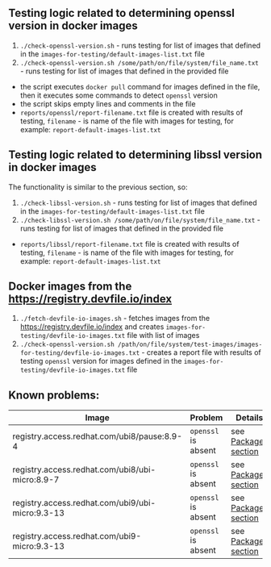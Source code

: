 ## Testing logic related to determining openssl version in docker images

1. `./check-openssl-version.sh` - runs testing for list of images that defined in the `images-for-testing/default-images-list.txt` file 
2. `./check-openssl-version.sh /some/path/on/file/system/file_name.txt` - runs testing for list of images that defined in the provided file 

- the script executes `docker pull` command for images defined in the file, then it executes some commands to detect `openssl` version 
- the script skips empty lines and comments in the file 
- `reports/openssl/report-filename.txt` file is created with results of testing, `filename` - is name of the file with images for testing, for example: `report-default-images-list.txt`

## Testing logic related to determining libssl version in docker images
The functionality is similar to the previous section, so:
1. `./check-libssl-version.sh` - runs testing for list of images that defined in the `images-for-testing/default-images-list.txt` file 
2. `./check-libssl-version.sh /some/path/on/file/system/file_name.txt` - runs testing for list of images that defined in the provided file 
- `reports/libssl/report-filename.txt` file is created with results of testing, `filename` - is name of the file with images for testing, for example: `report-default-images-list.txt`

## Docker images from the https://registry.devfile.io/index

1. `./fetch-devfile-io-images.sh` - fetches images from the https://registry.devfile.io/index and creates `images-for-testing/devfile-io-images.txt` file with list of images
2. `./check-openssl-version.sh /path/on/file/system/test-images/images-for-testing/devfile-io-images.txt` - creates a report file with results of testing `openssl` version for images defined in the `images-for-testing/devfile-io-images.txt` file 

## Known problems:

| Image | Problem | Details |
|-------------|-------------|-------------|
| registry.access.redhat.com/ubi8/pause:8.9-4 | `openssl` is absent     | see [Packages section](https://catalog.redhat.com/software/containers/ubi8/pause/5f781a58055542887b1a874c?architecture=amd64&image=65cba352685c2cc95d5a0bf9&container-tabs=packages)     |
| registry.access.redhat.com/ubi8/ubi-micro:8.9-7 | `openssl` is absent     | see [Packages section](https://catalog.redhat.com/software/containers/ubi8/ubi-micro/5ff3f50a831939b08d1b832a?architecture=amd64&image=65cba18ea05d0c4248609faf&container-tabs=packages)     |
| registry.access.redhat.com/ubi9/ubi-micro:9.3-13 | `openssl` is absent     | see [Packages section](https://catalog.redhat.com/software/containers/ubi9/ubi-micro/615bdf943f6014fa45ae1b58?architecture=amd64&image=65a8f97db7e4bede96526c22&container-tabs=packages)     |
| registry.access.redhat.com/ubi9-micro:9.3-13 | `openssl` is absent     | see [Packages section](https://catalog.redhat.com/software/containers/ubi9-micro/61832b36dd607bfc82e66399?architecture=amd64&image=65a8f97db7e4bede96526c22&container-tabs=packages)     |
